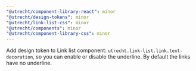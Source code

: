 ```yaml
---
"@utrecht/component-library-react": minor
"@utrecht/design-tokens": minor
"@utrecht/link-list-css": minor
"@utrecht/components": minor
"@utrecht/component-library-css": minor
---
```


Add design token to Link list component: `utrecht.link-list.link.text-decoration`, so you can enable or disable the underline. By default the links have no underline.
